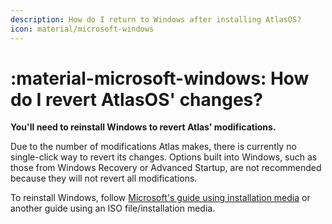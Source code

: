 ```yaml
---
description: How do I return to Windows after installing AtlasOS?
icon: material/microsoft-windows
---
```


# :material-microsoft-windows: How do I revert AtlasOS' changes?

**You'll need to reinstall Windows to revert Atlas' modifications.**

Due to the number of modifications Atlas makes, there is currently no single-click way to revert its changes. Options built into Windows, such as those from Windows Recovery or Advanced Startup, are not recommended because they will not revert all modifications.

To reinstall Windows, follow [Microsoft's guide using installation media](https://support.microsoft.com/windows/reinstall-windows-d8369486-3e33-7d9c-dccc-859e2b022fc7) or another guide using an ISO file/installation media.